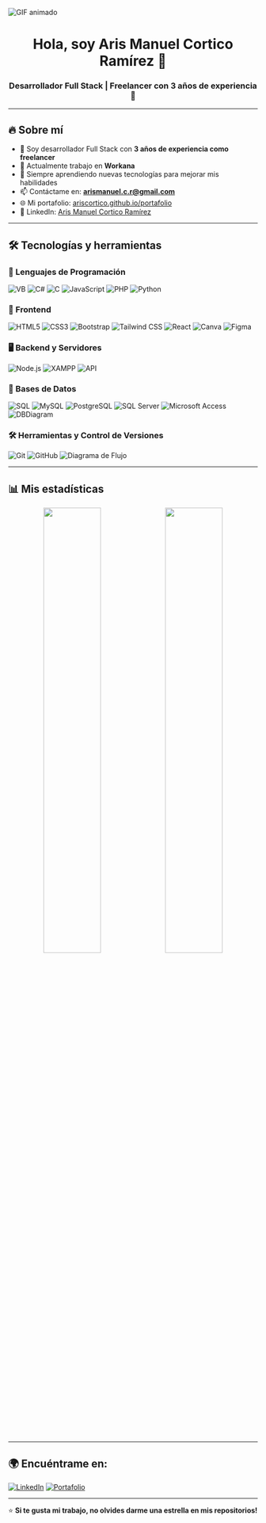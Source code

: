![GIF animado](https://imgur.com/a/FsR44PO)




<h1 align="center">Hola, soy Aris Manuel Cortico Ramírez 👋</h1>
<h3 align="center">Desarrollador Full Stack | Freelancer con 3 años de experiencia 🚀</h3>



---

## 🔥 Sobre mí
- 🎯 Soy desarrollador Full Stack con **3 años de experiencia como freelancer**  
- 💼 Actualmente trabajo en **Workana**  
- 🌱 Siempre aprendiendo nuevas tecnologías para mejorar mis habilidades  
- 📫 Contáctame en: **arismanuel.c.r@gmail.com**  
- 🌐 Mi portafolio: [ariscortico.github.io/portafolio](https://ariscortico.github.io/portafolio/)  
- 💼 LinkedIn: [Aris Manuel Cortico Ramírez](https://www.linkedin.com/in/aris-manuel-cortico-ramirez-550106340/)  

---

## 🛠️ Tecnologías y herramientas

### 🚀 Lenguajes de Programación
![VB](https://img.shields.io/badge/-Visual%20Basic-5C2D91?style=flat&logo=visualbasic&logoColor=white)
![C#](https://img.shields.io/badge/-C%23-239120?style=flat&logo=c-sharp&logoColor=white)
![C](https://img.shields.io/badge/-C-A8B9CC?style=flat&logo=c&logoColor=black)
![JavaScript](https://img.shields.io/badge/-JavaScript-F7DF1E?style=flat&logo=javascript&logoColor=black)
![PHP](https://img.shields.io/badge/-PHP-777BB4?style=flat&logo=php&logoColor=white)
![Python](https://img.shields.io/badge/-Python-3776AB?style=flat&logo=python&logoColor=white)

### 🎨 Frontend  
![HTML5](https://img.shields.io/badge/-HTML5-E34F26?style=flat&logo=html5&logoColor=white)
![CSS3](https://img.shields.io/badge/-CSS3-1572B6?style=flat&logo=css3)
![Bootstrap](https://img.shields.io/badge/-Bootstrap-7952B3?style=flat&logo=bootstrap&logoColor=white)
![Tailwind CSS](https://img.shields.io/badge/-Tailwind%20CSS-06B6D4?style=flat&logo=tailwindcss&logoColor=white)
![React](https://img.shields.io/badge/-React-61DAFB?style=flat&logo=react&logoColor=black)
![Canva](https://img.shields.io/badge/-Canva-00C4CC?style=flat&logo=canva&logoColor=white)
![Figma](https://img.shields.io/badge/-Figma-F24E1E?style=flat&logo=figma&logoColor=white)

### 🖥️ Backend y Servidores  
![Node.js](https://img.shields.io/badge/-Node.js-339933?style=flat&logo=node.js&logoColor=white)
![XAMPP](https://img.shields.io/badge/-XAMPP-FB7A24?style=flat&logo=xampp&logoColor=white)
![API](https://img.shields.io/badge/-API-005571?style=flat&logo=fastapi&logoColor=white)

### 💾 Bases de Datos  
![SQL](https://img.shields.io/badge/-SQL-4479A1?style=flat&logo=sql&logoColor=white)
![MySQL](https://img.shields.io/badge/-MySQL-4479A1?style=flat&logo=mysql&logoColor=white)
![PostgreSQL](https://img.shields.io/badge/-PostgreSQL-336791?style=flat&logo=postgresql&logoColor=white)
![SQL Server](https://img.shields.io/badge/-SQL%20Server-CC2927?style=flat&logo=microsoft-sql-server&logoColor=white)
![Microsoft Access](https://img.shields.io/badge/-Microsoft%20Access-A4373A?style=flat&logo=microsoft-access&logoColor=white)
![DBDiagram](https://img.shields.io/badge/-DBDiagram-0078D7?style=flat&logo=microsoft-azure&logoColor=white)

### 🛠️ Herramientas y Control de Versiones  
![Git](https://img.shields.io/badge/-Git-F05032?style=flat&logo=git&logoColor=white)
![GitHub](https://img.shields.io/badge/-GitHub-181717?style=flat&logo=github)
![Diagrama de Flujo](https://img.shields.io/badge/-Diagrama%20de%20Flujo-0078D7?style=flat&logo=drawio&logoColor=white)

---

## 📊 Mis estadísticas
<p align="center">
  <img width="48%" src="https://github-readme-stats.vercel.app/api?username=ariscortico&show_icons=true&theme=tokyonight" />
  <img width="48%" src="https://github-readme-streak-stats.herokuapp.com/?user=ariscortico&theme=tokyonight" />
</p>

---

## 🌍 Encuéntrame en:
[![LinkedIn](https://img.shields.io/badge/-LinkedIn-0077B5?style=flat&logo=linkedin&logoColor=white)](https://www.linkedin.com/in/aris-manuel-cortico-ramirez-550106340/)
[![Portafolio](https://img.shields.io/badge/-Portafolio-FF5722?style=flat&logo=google-chrome&logoColor=white)](https://ariscortico.github.io/portafolio/)

---

⭐ **Si te gusta mi trabajo, no olvides darme una estrella en mis repositorios!**  
